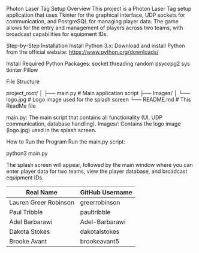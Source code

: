 
Photon Laser Tag Setup
Overview
This project is a Photon Laser Tag setup application that uses Tkinter for the graphical interface, UDP sockets for communication, and PostgreSQL for managing player data. The game allows for the entry and management of players across two teams, with broadcast capabilities for equipment IDs.


Step-by-Step Installation
Install Python 3.x: Download and install Python from the official website: https://www.python.org/downloads/

Install Required Python Packages:
socket
threading
random
psycopg2
sys
tkinter
Pillow


File Structure

project_root/
│
├── main.py               # Main application script
├── Images/
│   └── logo.jpg          # Logo image used for the splash screen
└── README.md             # This ReadMe file

main.py: The main script that contains all functionality (UI, UDP communication, database handling).
Images/: Contains the logo image (logo.jpg) used in the splash screen.

How to Run the Program
Run the main.py script:

python3 main.py


The splash screen will appear, followed by the main window where you can enter player data for two teams, view the player database, and broadcast equipment IDs.


| Real Name             | GitHub Username |
|-----------------------|-----------------|
| Lauren Greer Robinson | greerrobinson   |
| Paul Tribble          | paultribble     |
| Adel Barbarawi        | Adel-Barbarawi  |
| Dakota Stokes         | dakotalstokes   |
| Brooke Avant          | brookeavant5    |
